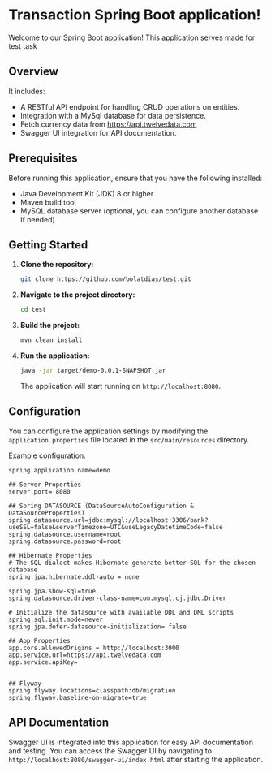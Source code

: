 # Transaction Spring Boot application!

Welcome to our Spring Boot application! This application serves made for test task

## Overview

It includes:

- A RESTful API endpoint for handling CRUD operations on entities.
- Integration with a MySql database for data persistence.
- Fetch currency data from https://api.twelvedata.com
- Swagger UI integration for API documentation.

## Prerequisites

Before running this application, ensure that you have the following installed:

- Java Development Kit (JDK) 8 or higher
- Maven build tool
- MySQL database server (optional, you can configure another database if needed)

## Getting Started

1. **Clone the repository:**

   ```bash
   git clone https://github.com/bolatdias/test.git
   ```

2. **Navigate to the project directory:**

   ```bash
   cd test
   ```

3. **Build the project:**

   ```bash
   mvn clean install
   ```

4. **Run the application:**

   ```bash
   java -jar target/demo-0.0.1-SNAPSHOT.jar
   ```

   The application will start running on `http://localhost:8080`.

## Configuration

You can configure the application settings by modifying the `application.properties` file located in the `src/main/resources` directory.

Example configuration:

```properties
spring.application.name=demo

## Server Properties
server.port= 8080

## Spring DATASOURCE (DataSourceAutoConfiguration & DataSourceProperties)
spring.datasource.url=jdbc:mysql://localhost:3306/bank?useSSL=false&serverTimezone=UTC&useLegacyDatetimeCode=false
spring.datasource.username=root
spring.datasource.password=root

## Hibernate Properties
# The SQL dialect makes Hibernate generate better SQL for the chosen database
spring.jpa.hibernate.ddl-auto = none

spring.jpa.show-sql=true
spring.datasource.driver-class-name=com.mysql.cj.jdbc.Driver

# Initialize the datasource with available DDL and DML scripts
spring.sql.init.mode=never
spring.jpa.defer-datasource-initialization= false

## App Properties
app.cors.allowedOrigins = http://localhost:3000
app.service.url=https://api.twelvedata.com
app.service.apiKey=


## Flyway
spring.flyway.locations=classpath:db/migration
spring.flyway.baseline-on-migrate=true

```

## API Documentation

Swagger UI is integrated into this application for easy API documentation and testing. You can access the Swagger UI by navigating to `http://localhost:8080/swagger-ui/index.html` after starting the application.

